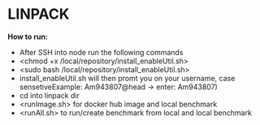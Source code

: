 # ****LINPACK****
**How to run:**
- After SSH into node run the following commands 
- <chmod +x /local/repository/install_enableUtil.sh>
- <sudo bash /local/repository/install_enableUtil.sh>
- install_enableUtil.sh will then promt you on your username, case sensetiveExample: Am943807@head -> enter: Am943807)
- cd into linpack dir
- <runImage.sh> for docker hub image and local benchmark
- <runAll.sh> to run/create benchmark from local and local benchmark





